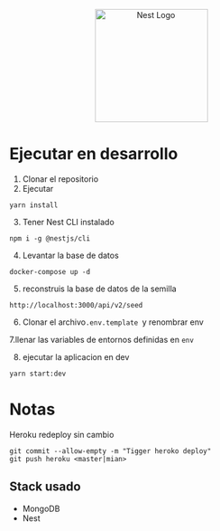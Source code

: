 <p align="center">
  <a href="http://nestjs.com/" target="blank"><img src="https://nestjs.com/img/logo-small.svg" width="200" alt="Nest Logo" /></a>
</p>

# Ejecutar en desarrollo

1. Clonar el repositorio
2. Ejecutar
```
yarn install
```
3. Tener Nest CLI instalado
```
npm i -g @nestjs/cli
```

4. Levantar la base de datos
```
docker-compose up -d
```
5. reconstruis la base de datos de la semilla
```
http://localhost:3000/api/v2/seed
```

6. Clonar el archivo```.env.template ```y renombrar env 
 

 7.llenar las variables  de entornos definidas en ```env``` 


 8. ejecutar la aplicacion en dev
 ```
 yarn start:dev
 ```

 # Notas
 Heroku redeploy sin cambio
  ```
  git commit --allow-empty -m "Tigger heroko deploy"
  git push heroku <master|mian> 
 ```
## Stack usado
* MongoDB
* Nest